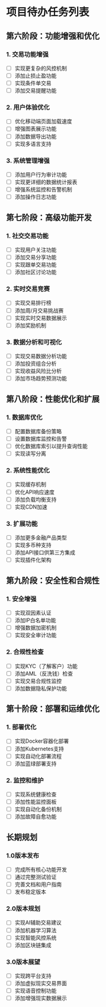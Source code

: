# 项目待办任务列表

## 第六阶段：功能增强和优化

### 1. 交易功能增强
- [ ] 实现更复杂的风控机制
- [ ] 添加止损止盈功能
- [ ] 实现条件单交易
- [ ] 添加交易提醒功能

### 2. 用户体验优化
- [ ] 优化移动端页面加载速度
- [ ] 增强图表展示功能
- [ ] 添加数据导出功能
- [ ] 实现多语言支持

### 3. 系统管理增强
- [ ] 添加用户行为审计功能
- [ ] 实现更详细的数据统计报表
- [ ] 增强系统监控和告警机制
- [ ] 添加操作日志功能

## 第七阶段：高级功能开发

### 1. 社交交易功能
- [ ] 实现用户关注功能
- [ ] 添加交易分享功能
- [ ] 实现跟单交易功能
- [ ] 添加社区讨论功能

### 2. 实时交易竞赛
- [ ] 实现交易排行榜
- [ ] 添加周/月交易挑战赛
- [ ] 实现实时交易数据展示
- [ ] 添加奖励机制

### 3. 数据分析和可视化
- [ ] 实现交易数据分析功能
- [ ] 添加投资组合分析
- [ ] 实现收益风险比分析
- [ ] 添加市场趋势预测功能

## 第八阶段：性能优化和扩展

### 1. 数据库优化
- [ ] 配置数据库备份策略
- [ ] 设置数据库监控和告警
- [ ] 优化数据库索引以提升查询性能
- [ ] 实现读写分离

### 2. 系统性能优化
- [ ] 实现缓存机制
- [ ] 优化API响应速度
- [ ] 添加负载均衡支持
- [ ] 实现CDN加速

### 3. 扩展功能
- [ ] 添加更多金融产品类型
- [ ] 实现多币种支持
- [ ] 添加API接口供第三方集成
- [ ] 实现插件化架构

## 第九阶段：安全性和合规性

### 1. 安全增强
- [ ] 实现双因素认证
- [ ] 添加IP白名单功能
- [ ] 增强数据加密机制
- [ ] 实现安全审计功能

### 2. 合规性检查
- [ ] 实现KYC（了解客户）功能
- [ ] 添加AML（反洗钱）检查
- [ ] 实现交易合规性监控
- [ ] 添加数据隐私保护功能

## 第十阶段：部署和运维优化

### 1. 部署优化
- [ ] 实现Docker容器化部署
- [ ] 添加Kubernetes支持
- [ ] 实现自动化部署流程
- [ ] 添加蓝绿部署支持

### 2. 监控和维护
- [ ] 实现系统健康检查
- [ ] 添加性能监控面板
- [ ] 实现自动化备份机制
- [ ] 添加故障自愈功能

## 长期规划

### 1.0版本发布
- [ ] 完成所有核心功能开发
- [ ] 通过完整测试验证
- [ ] 完善文档和用户指南
- [ ] 发布稳定版本

### 2.0版本规划
- [ ] 实现AI辅助交易建议
- [ ] 添加机器学习算法
- [ ] 实现智能风控系统
- [ ] 添加区块链集成

### 3.0版本展望
- [ ] 实现跨平台支持
- [ ] 添加虚拟现实交易界面
- [ ] 实现语音控制功能
- [ ] 添加增强现实数据展示